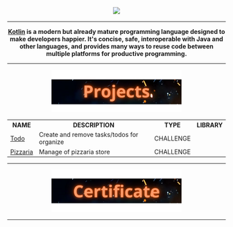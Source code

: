 <div align="center">

<img src="./Assets/strip.gif">

<hr>

<p align="center"><strong><a href="https://kotlinlang.org/">Kotlin</a> is a modern but already mature programming language designed to make developers happier. It's concise, safe, interoperable with Java and other languages, and provides many ways to reuse code between multiple platforms for productive programming.</strong><p>

<hr>

<img src="./Assets/projects.png" width="300px">

<table>
  <tr>
    <th>NAME</th>
    <th>DESCRIPTION</th>
    <th>TYPE</th>
    <th>LIBRARY</th>
  </tr>

  <tr>
    <td><a href="" target="_blank">Todo</a></td>
    <td>Create and remove tasks/todos for organize</td>
    <td>CHALLENGE</td>
    <td><a href=""></a></td>
  </tr>
  <tr>
    <td><a href="" target="_blank">Pizzaria</a></td>
    <td>Manage of pizzaria store</td>
    <td>CHALLENGE</td>
    <td><a href=""></a></td>
  </tr>
</table>

<hr>

<img src="./Assets/certificate.png" width="300px">

<hr>

</div>

